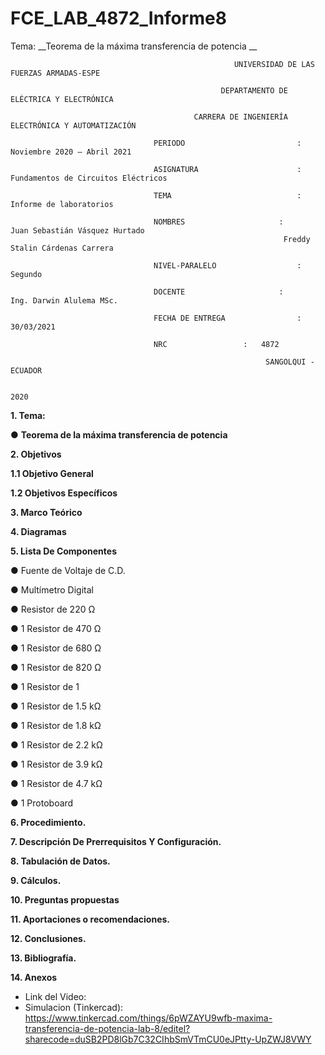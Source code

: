# FCE_LAB_4872_Informe8
Tema: __Teorema de la máxima transferencia de potencia __

                                                      UNIVERSIDAD DE LAS FUERZAS ARMADAS-ESPE

                                                   DEPARTAMENTO DE ELÉCTRICA Y ELECTRÓNICA

                                             CARRERA DE INGENIERÍA ELECTRÓNICA Y AUTOMATIZACIÓN

                                    PERIODO        	                :       Noviembre 2020 – Abril 2021

                                    ASIGNATURA     	                :       Fundamentos de Circuitos Eléctricos 

                                    TEMA	                        : 	Informe de laboratorios
 
                                    NOMBRES       	          	:        Juan Sebastián Vásquez Hurtado 
				                                                 Freddy Stalin Cárdenas Carrera 

                                    NIVEL-PARALELO                  :       Segundo

                                    DOCENTE       	 	        :       Ing. Darwin Alulema MSc.

                                    FECHA DE ENTREGA                :       30/03/2021

                                    NRC 				:	4872
 
                                                             SANGOLQUI - ECUADOR

                                                                       2020
	
							       
								       
__1.	Tema:__

● 	__Teorema de la máxima transferencia de potencia__

__2.	Objetivos__

__1.1 Objetivo General__

__1.2 Objetivos Específicos__


__3.	Marco Teórico__ 

   
__4. Diagramas__
          

__5.	Lista De Componentes__

   ● Fuente de Voltaje de C.D.
   
   ● Multímetro Digital
   
● Resistor de 220 Ω

● 1 Resistor de 470 Ω

● 1 Resistor de 680 Ω

● 1 Resistor de 820 Ω

● 1 Resistor de 1 

● 1 Resistor de 1.5 kΩ

● 1 Resistor de 1.8 kΩ

● 1 Resistor de 2.2 kΩ

● 1 Resistor de 3.9 kΩ

● 1 Resistor de 4.7 kΩ

● 1 Protoboard


__6. Procedimiento.__

__7. Descripción De Prerrequisitos Y Configuración.__

__8. Tabulación de Datos.__

__9. Cálculos.__

__10. Preguntas propuestas__



__11. Aportaciones o recomendaciones.__

__12. Conclusiones.__ 

__13. Bibliografía.__


__14. Anexos__

   - Link del Video: 
   - Simulacion (Tinkercad): https://www.tinkercad.com/things/6pWZAYU9wfb-maxima-transferencia-de-potencia-lab-8/editel?sharecode=duSB2PD8lGb7C32CIhbSmVTmCU0eJPtty-UpZWJ8VWY



